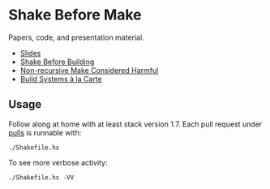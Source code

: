 # Shake Before Make

Papers, code, and presentation material.

+ [Slides](Shake.key)
+ [Shake Before Building](shake-before-building.pdf)
+ [Non-recursive Make Considered Harmful](non-recursive-make-considerered-harmful.pdf)
+ [Build Systems à la Carte](build-systems-a-la-carte.pdf)

## Usage

Follow along at home with at least stack version 1.7. Each pull request under
[pulls](https://github.com/swift-nav/shake-before-make/pulls) is runnable with:

    ./Shakefile.hs
    
To see more verbose activity:

    ./Shakefile.hs -VV
